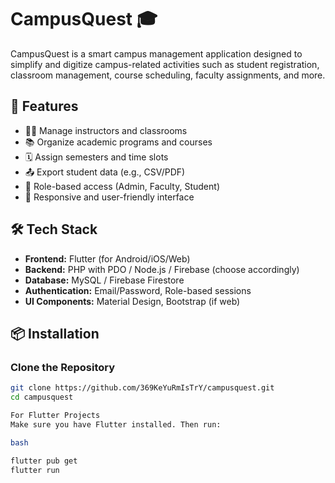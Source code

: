 # CampusQuest 🎓

CampusQuest is a smart campus management application designed to simplify and digitize campus-related activities such as student registration, classroom management, course scheduling, faculty assignments, and more.

## 🚀 Features

- 👩‍🏫 Manage instructors and classrooms
- 📚 Organize academic programs and courses
- 🗓 Assign semesters and time slots
- 📤 Export student data (e.g., CSV/PDF)
- 🔐 Role-based access (Admin, Faculty, Student)
- 📱 Responsive and user-friendly interface

## 🛠 Tech Stack

- **Frontend:** Flutter (for Android/iOS/Web)
- **Backend:** PHP with PDO / Node.js / Firebase (choose accordingly)
- **Database:** MySQL / Firebase Firestore
- **Authentication:** Email/Password, Role-based sessions
- **UI Components:** Material Design, Bootstrap (if web)

## 📦 Installation

### Clone the Repository

```bash
git clone https://github.com/369KeYuRmIsTrY/campusquest.git
cd campusquest

For Flutter Projects
Make sure you have Flutter installed. Then run:

bash

flutter pub get
flutter run
